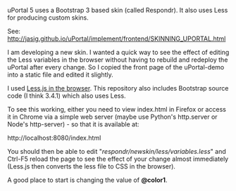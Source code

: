 uPortal 5 uses a Bootstrap 3 based skin (called Respondr).  It also uses Less for producing custom skins.

See: http://jasig.github.io/uPortal/implement/frontend/SKINNING_UPORTAL.html

I am developing a new skin.  I wanted a quick way to see the effect of editing the Less variables in the browser without having to rebuild and redeploy the uPortal after every change.  So I copied the front page of the uPortal-demo into a static file and edited it slightly.

I used [Less.js in the browser](http://lesscss.org/usage/#using-less-in-the-browser).
This repository also includes Bootstrap source code (I think 3.4.1) which also uses Less.  

To see this working, either you need to view index.html in Firefox or access it in Chrome via a simple web server (maybe use Python's http.server or Node's http-server) - so that it is available at:

http://localhost:8080/index.html

You should then be able to edit "*respondr/newskin/less/variables.less*" and Ctrl-F5 reload the page to see the effect of your change almost immediately (Less.js then converts the less file to CSS in the browser).

A good place to start is changing the value of **@color1**.